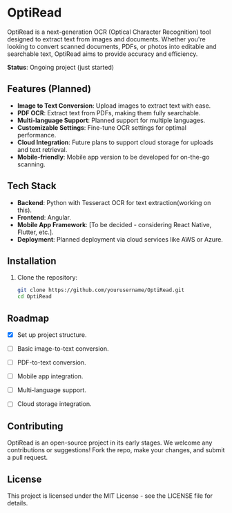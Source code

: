 # OptiRead

OptiRead is a next-generation OCR (Optical Character Recognition) tool designed to extract text from images and documents. Whether you're looking to convert scanned documents, PDFs, or photos into editable and searchable text, OptiRead aims to provide accuracy and efficiency.

**Status**: Ongoing project (just started)

## Features (Planned)
- **Image to Text Conversion**: Upload images to extract text with ease.
- **PDF OCR**: Extract text from PDFs, making them fully searchable.
- **Multi-language Support**: Planned support for multiple languages.
- **Customizable Settings**: Fine-tune OCR settings for optimal performance.
- **Cloud Integration**: Future plans to support cloud storage for uploads and text retrieval.
- **Mobile-friendly**: Mobile app version to be developed for on-the-go scanning.

## Tech Stack
- **Backend**: Python with Tesseract OCR for text extraction(working on this).
- **Frontend**: Angular.
- **Mobile App Framework**: [To be decided - considering React Native, Flutter, etc.].
- **Deployment**: Planned deployment via cloud services like AWS or Azure.

## Installation

1. Clone the repository:

   ```bash
   git clone https://github.com/yourusername/OptiRead.git
   cd OptiRead

## Roadmap

- [x] Set up project structure.
- [ ] Basic image-to-text conversion.
- [ ] PDF-to-text conversion.
- [ ] Mobile app integration.
- [ ] Multi-language support.
- [ ] Cloud storage integration.


## Contributing

OptiRead is an open-source project in its early stages. We welcome any contributions or suggestions! Fork the repo, make your changes, and submit a pull request.

## License

This project is licensed under the MIT License - see the LICENSE file for details.

